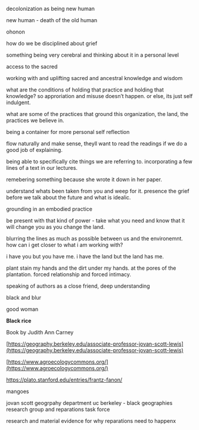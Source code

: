   

decolonization as being new human 

new human - death of the old human

ohonon 

how do we be disciplined about grief

  

something being very cerebral and thinking about it in a personal level

access to the sacred

  

working with and uplifting sacred and ancestral knowledge and wisdom

what are the conditions of holding that practice and holding that knowledge? so approriation and misuse doesn’t happen. or else, its just self indulgent. 

  

what are some of the practices that ground this organization, the land, the practices we believe in. 

being a container for more personal self reflection

  

flow naturally and make sense, theyll want to read the readings if we do a good job of explaining. 

  

being able to specifically cite things we are referring to. incorporating a few lines of a text in our lectures. 

  

remebering something because she wrote it down in her paper. 

  

understand whats been taken from you and weep for it. presence the grief before we talk about the future and what is idealic. 

  

grounding in an embodied practice

be present with that kind of power - take what you need and know that it will change you as you change the land. 

  

blurring the lines as much as possible between us and the environemnt. how can i get closer to what i am working with? 

  

i have you but you have me. i have the land but the land has me. 

  

plant stain my hands and the dirt under my hands. at the pores of the plantation. forced relationship and forced intimacy. 

  

  

speaking of authors as a close friend, deep understanding 

  

black and blur 

good woman

  

**Black rice**

Book by Judith Ann Carney

[https://geography.berkeley.edu/associate-professor-jovan-scott-lewis](https://geography.berkeley.edu/associate-professor-jovan-scott-lewis)

[https://www.agroecologycommons.org/](https://www.agroecologycommons.org/)

https://plato.stanford.edu/entries/frantz-fanon/

  

mangoes

  

jovan scott geogrpahy department uc berkeley - black geographies research group and reparations task force

research and material evidence for why reparations need to happenx
